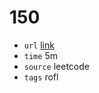 # 150
- `url` [link](https://leetcode.com/problems/evaluate-reverse-polish-notation/description/?envType=daily-question&envId=2024-01-30)
- `time` 5m
- `source` leetcode
- `tags` rofl